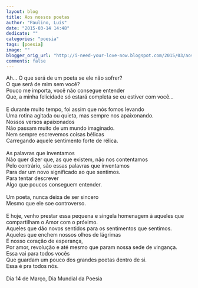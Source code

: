 ```yaml
---
layout: blog
title: Aos nossos poetas
author: "Paulino, Luís"
date: "2015-03-14 14:48"
dedicate: ""
categories: "poesia"
tags: [poesia]
image: ""
blogger_orig_url: "http://i-need-your-love-now.blogspot.com/2015/03/aos-nossos-poetas.html"
comments: false
---
```


Ah... O que será de um poeta se ele não sofrer?\
O que será de mim sem você?\
Pouco me importa, você não consegue entender\
Que, a minha felicidade só estará completa se eu estiver com você...\
\
E durante muito tempo, foi assim que nós fomos levando\
Uma rotina agitada ou quieta, mas sempre nos apaixonando.\
Nossos versos apaixonados\
Não passam muito de um mundo imaginado.\
Nem sempre escrevemos coisas bélicas\
Carregando aquele sentimento forte de rélica.\
\
As palavras que inventamos\
Não quer dizer que, as que existem, não nos contentamos\
Pelo contrário, são essas palavras que inventamos\
Para dar um novo significado ao que sentimos.\
Para tentar descrever\
Algo que poucos conseguem entender.\
\
Um poeta, nunca deixa de ser sincero\
Mesmo que ele soe controverso.\
\
E hoje, venho prestar essa pequena e singela homenagem à aqueles que compartilham o Amor com o próximo.\
Aqueles que dão novos sentidos para os sentimentos que sentimos.\
Aqueles que enchem nossos olhos de lágrimas\
E nosso coração de esperança,\
Por amor, revolução e até mesmo que param nossa sede de vingança.\
Essa vai para todos vocês\
Que guardam um pouco dos grandes poetas dentro de si.\
Essa é pra todos nós.\
\
Dia 14 de Março, Dia Mundial da Poesia

